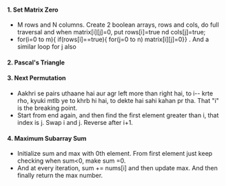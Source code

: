 #### 1. Set Matrix Zero

  - M rows and N columns. Create 2 boolean arrays, rows and cols, do full traversal and when matrix[i][j]=0, put rows[i]=true nd cols[j]=true;
  - for(i=0 to m){ if(rows[i]==true){ for(j=0 to n) matrix[i][j]=0}} . And a similar loop for j also

#### 2. Pascal's Triangle

#### 3. Next Permutation
  - Aakhri se pairs uthaane hai aur agr left more than right hai, to i-- krte rho, kyuki mtlb ye to khrb hi hai, to dekte hai sahi kahan pr tha. That "i" is the breaking point.
  - Start from end again, and then find the first element greater than i, that index is j. Swap i and j. Reverse after i+1.

#### 4. Maximum Subarray Sum
  - Initialize sum and max with 0th element. From first element just keep checking when sum<0, make sum =0.
  - And at every iteration, sum += nums[i] and then update max. And then finally return the max number.
